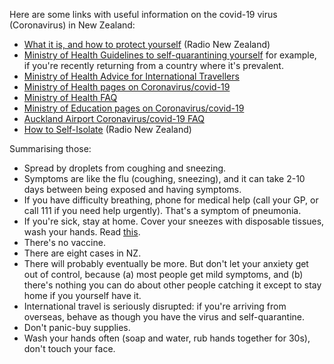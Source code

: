 Here are some links with useful information on the covid-19 virus (Coronavirus) in New Zealand:
- [What it is, and how to protect yourself](https://www.rnz.co.nz/news/national/410402/coronavirus-what-is-covid-19-and-how-to-protect-yourself-from-the-outbreak) (Radio New Zealand)
- [Ministry of Health Guidelines to self-quarantining yourself](https://www.health.govt.nz/our-work/diseases-and-conditions/covid-19-novel-coronavirus/covid-19-novel-coronavirus-health-advice-general-public/covid-19-novel-coronavirus-self-isolation) for example, if you're recently returning from a country where it's prevalent.
- [Ministry of Health Advice for International Travellers](https://www.health.govt.nz/our-work/diseases-and-conditions/covid-19-novel-coronavirus/covid-19-novel-coronavirus-information-specific-audiences/covid-19-novel-coronavirus-advice-travellers)
- [Ministry of Health pages on Coronavirus/covid-19](https://www.health.govt.nz/our-work/diseases-and-conditions/covid-19-novel-coronavirus)
- [Ministry of Health FAQ](https://www.health.govt.nz/our-work/diseases-and-conditions/covid-19-novel-coronavirus/covid-19-novel-coronavirus-health-advice-general-public/covid-19-novel-coronavirus-questions-and-answers)
- [Ministry of Education pages on Coronavirus/covid-19](http://www.education.govt.nz/school/health-safety-and-wellbeing/student-and-staff-health/novel-coronavirus-2019-ncov/)
- [Auckland Airport Coronavirus/covid-19 FAQ](https://www.aucklandairport.co.nz/information/novel-coronavirus-frequently-asked-questions)
- [How to Self-Isolate](https://www.rnz.co.nz/national/programmes/first-up/audio/2018737875/dos-and-don-ts-of-self-isolation-your-questions-answered) (Radio New Zealand)

Summarising those:
- Spread by droplets from coughing and sneezing.
- Symptoms are like the flu (coughing, sneezing), and it can take 2-10 days between being exposed and having symptoms.
- If you have difficulty breathing, phone for medical help (call your GP, or call 111 if you need help urgently). That's a symptom of pneumonia.
- If you're sick, stay at home. Cover your sneezes with disposable tissues, wash your hands. Read [this](https://www.health.govt.nz/our-work/diseases-and-conditions/covid-19-novel-coronavirus/covid-19-novel-coronavirus-health-advice-general-public/caring-yourself-and-others-who-have-or-may-have-covid-19-home).
- There's no vaccine.
- There are eight cases in NZ.
- There will probably eventually be more. But don't let your anxiety get out of control, because (a) most people get mild symptoms, and (b) there's nothing you can do about other people catching it except to stay home if you yourself have it.
- International travel is seriously disrupted: if you're arriving from overseas, behave as though you have the virus and self-quarantine.
- Don't panic-buy supplies.
- Wash your hands often (soap and water, rub hands together for 30s), don't touch your face.
